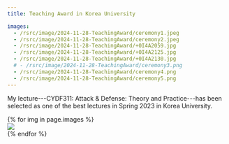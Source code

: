 ```yaml
---
title: Teaching Award in Korea University

images:
  - /rsrc/image/2024-11-28-TeachingAward/ceremony1.jpeg 
  - /rsrc/image/2024-11-28-TeachingAward/ceremony2.jpeg
  - /rsrc/image/2024-11-28-TeachingAward/+0I4A2059.jpg
  - /rsrc/image/2024-11-28-TeachingAward/+0I4A2125.jpg
  - /rsrc/image/2024-11-28-TeachingAward/+0I4A2130.jpg
  # - /rsrc/image/2024-11-28-TeachingAward/ceremony3.png 
  - /rsrc/image/2024-11-28-TeachingAward/ceremony4.png 
  - /rsrc/image/2024-11-28-TeachingAward/ceremony5.png
---
```


My lecture---CYDF311: Attack & Defense: Theory and Practice---has been selected as one of the best lectures in Spring 2023 in Korea University.

<!--more-->

<div class="card-columns">
    {% for img in page.images %}
    <div class="card" data-toggle="modal" data-target="#exampleModal" data-img="{{ img }}">
        <img class="card-img-top" src="{{ img }}" />
    </div>
    {% endfor %}
</div>

<div class="modal fade" id="exampleModal">
  <div class="modal-dialog modal-lg modal-dialog-centered">
    <div class="modal-content">
      <div class="modal-body">
        <img class="modal-img w-100" />
      </div>
    </div>
  </div>
</div>

<script type="text/javascript">
  $(document).ready(function() {
    $('#exampleModal').on('show.bs.modal', function (event) {
      var button = $(event.relatedTarget)
      var img = button.data('img')
      var modal = $(this)
      modal.find('.modal-img').attr('src', img)
    })
  })
</script>
